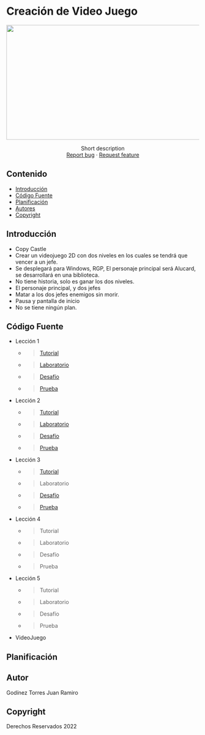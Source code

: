 # Creación de Video Juego
<p align="center">
    <img src="https://user-images.githubusercontent.com/8560750/195950148-0c0df38e-5f96-45ae-87c3-6922738c612d.jpg" alt="Logo" width=1200 height=300>

  <p align="center">
    Short description
    <br>
    <a href="https://reponame/issues/new?template=bug.md">Report bug</a>
    ·
    <a href="https://reponame/issues/new?template=feature.md&labels=feature">Request feature</a>
  </p>
</p>


## Contenido

- [Introducción](#introducción)
- [Código Fuente](#código-fuente)
- [Planificación](#planificación)
- [Autores](#autor)
- [Copyright](#copyright)


## Introducción

- Copy Castle
- Crear un videojuego 2D con dos niveles en los cuales se tendrá que vencer a un jefe.
- Se desplegará para Windows, RGP, El personaje principal será Alucard, se desarrollará en una biblioteca.
- No tiene historia, solo es ganar los dos niveles.
- El personaje principal, y dos jefes
- Matar a los dos jefes enemigos sin morir.
- Pausa y pantalla de inicio
- No se tiene ningún plan. 
 

## Código Fuente

* Lección 1
  * > <a href="https://github.com/ramirotUTNG/Juegos/tree/main/leccion_1">Tutorial</a>
  * > <a href="https://drive.google.com/drive/folders/1nQ3D0ZxRDVHAnGvNjwIk1OsPZpPtm1dJ"> Laboratorio</a>
  * > <a href="https://github.com/ramirotUTNG/Juegos/tree/main/Reto01">Desafío </a>
  * > <a href="https://drive.google.com/drive/folders/1nQ3D0ZxRDVHAnGvNjwIk1OsPZpPtm1dJ"> Prueba</a>
* Lección 2
  * > <a href="https://github.com/ramirotUTNG/Juegos/tree/main/Leccion%202"> Tutorial</a>
  * > <a href="https://github.com/ramirotUTNG/Juegos/tree/main/Proyecto%20personal"> Laboratorio </a>
  * > <a href="https://github.com/ramirotUTNG/Juegos/tree/main/Reto_02"> Desafío</a>
  * > <a href="https://drive.google.com/drive/folders/1nQ3D0ZxRDVHAnGvNjwIk1OsPZpPtm1dJ"> Prueba </a>
* Lección 3
  * > <a href="https://github.com/ramirotUTNG/Juegos/blob/main/leccion3.unitypackage">Tutorial </a>
  * > <a href=""> </a>Laboratorio
  * > <a href="https://github.com/ramirotUTNG/Juegos/blob/main/Reto3.unitypackage"> Desafío</a>
  * > <a href="https://drive.google.com/drive/folders/1mHoR3Cpj4SpWAj5M7I03OGoZ8JYhbO58?usp=sharing"> Prueba</a>
* Lección 4
  * > Tutorial
  * > Laboratorio
  * > Desafío
  * > Prueba
* Lección 5
  * > <a href=""> </a>Tutorial
  * > <a href=""> </a>Laboratorio
  * > <a href=""> </a>Desafío
  * > <a href=""> </a>Prueba
* VideoJuego

## Planificación



## Autor
Godínez Torres Juan Ramiro 

## Copyright
Derechos Reservados 2022
